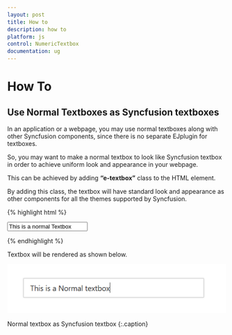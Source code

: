 ```yaml
---
layout: post
title: How to
description: how to
platform: js
control: NumericTextbox
documentation: ug
---
```


# How To

## Use Normal Textboxes as Syncfusion textboxes

In an application or a webpage, you may use normal textboxes along with other Syncfusion components, since there is no separate EJplugin for textboxes.

So, you may want to make a normal textbox to look like Syncfusion textbox in order to achieve uniform look and appearance in your webpage.

This can be achieved by adding **“e-textbox”** class to the HTML element.

By adding this class, the textbox will have standard look and appearance as other components for all the themes supported by Syncfusion.

{% highlight html %}

<input type="text" class="e-textbox" value="This is a normal Textbox"/>
	
{% endhighlight %}

Textbox will be rendered as shown below.

![](How_to/normaltextbox_customize.png)

Normal textbox as Syncfusion textbox
{:.caption}

